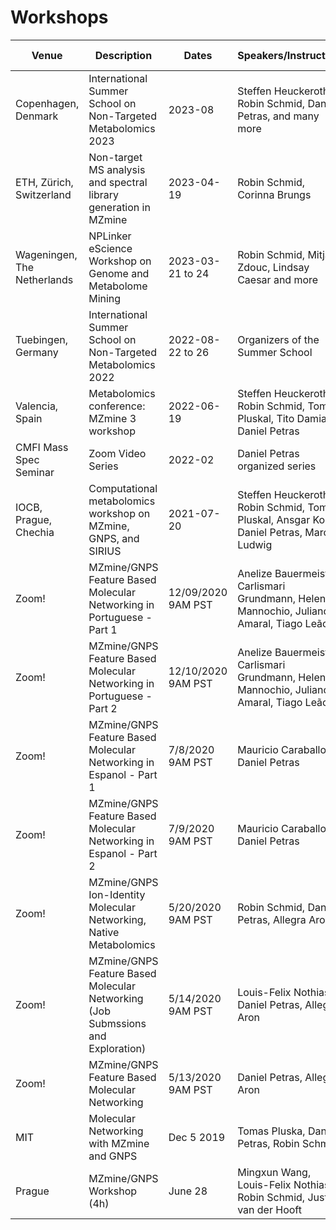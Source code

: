 # Workshops

| Venue        | Description          | Dates | Speakers/Instructors | Material | Estimated Attendance |
| ------------- |-------------| -----| -----| -----| ----- |
| Copenhagen, Denmark | International Summer School on Non-Targeted Metabolomics 2023 | 2023-08 | Steffen Heuckeroth, Robin Schmid, Daniel Petras, and many more | Soon |  |
| ETH, Zürich, Switzerland | Non-target MS analysis and spectral library generation in MZmine | 2023-04-19 | Robin Schmid, Corinna Brungs | Soon |  |
| Wageningen, The Netherlands | NPLinker eScience Workshop on Genome and Metabolome Mining | 2023-03-21 to 24 | Robin Schmid, Mitja Zdouc, Lindsay Caesar and more | Soon | 30+ |
| Tuebingen, Germany | International Summer School on Non-Targeted Metabolomics 2022 | 2022-08-22 to 26 | Organizers of the Summer School | [Video](https://www.youtube.com/watch?v=sX5hQQwMnJA&list=PL0JAF-4UFc8Nujp1ET-TwNdOGrBGsuZ7J) | 75+online |
| Valencia, Spain | Metabolomics conference: MZmine 3 workshop | 2022-06-19 | Steffen Heuckeroth, Robin Schmid, Tomas Pluskal, Tito Damiani, Daniel Petras |  | 100+ |
| CMFI Mass Spec Seminar | Zoom Video Series | 2022-02 | Daniel Petras organized series | [Video](https://www.youtube.com/watch?v=hk7WeXibReg&list=PL0JAF-4UFc8N8DxAIOoF2cMSKy-wC4WWG&index=8) | 20-100+ |
| IOCB, Prague, Chechia | Computational metabolomics workshop on MZmine, GNPS, and SIRIUS | 2021-07-20 | Steffen Heuckeroth, Robin Schmid, Tomas Pluskal, Ansgar Korf, Daniel Petras, Marcus Ludwig | [Twitter](https://twitter.com/mzmine_project/status/1417388265095770113?s=20) | 70 |
|Zoom! | MZmine/GNPS Feature Based Molecular Networking in Portuguese - Part 1 | 12/09/2020 9AM PST | Anelize Bauermeister, Carlismari Grundmann, Helena Mannochio, Juliano Amaral, Tiago Leão| [Material](https://docs.google.com/document/d/1LVGZiifVoKELANRFOGUtCl5ptjTXH6q_W5g0rZTnJi4/edit?usp=sharing)| 200 |
|Zoom! | MZmine/GNPS Feature Based Molecular Networking in Portuguese - Part 2 | 12/10/2020 9AM PST | Anelize Bauermeister, Carlismari Grundmann, Helena Mannochio, Juliano Amaral, Tiago Leão| [Material](https://docs.google.com/document/d/1rp5_xAiLWRhVRAfIt6a91gzhkxPs3IPEMWnp_NDMrOE/edit?usp=sharing)| 200 |
| Zoom! | MZmine/GNPS Feature Based Molecular Networking in Espanol - Part 1	| 7/8/2020 9AM PST | Mauricio Caraballo, Daniel Petras | [Material](https://docs.google.com/document/d/1raBdT8QuHntm-im7DjxB3epG7_D_JEAXNY-_AoFvaWc/edit?usp=sharing) [Video](https://www.youtube.com/watch?v=0xWMAwM8x3U&feature=youtu.be)| 40 |
| Zoom! | MZmine/GNPS Feature Based Molecular Networking in Espanol - Part 2| 7/9/2020 9AM PST | Mauricio Caraballo, Daniel Petras | [Material](https://docs.google.com/document/d/1wleocmsb1hoJrREujJFVjMH3wz4jH8MnpcMqbg1j5j0/edit?usp=sharing) [Video](https://www.youtube.com/watch?v=l90j5T8EQbw&feature=youtu.be)| 50 |
| Zoom! | MZmine/GNPS Ion-Identity Molecular Networking, Native Metabolomics	| 5/20/2020 9AM PST | Robin Schmid, Daniel Petras, Allegra Aron | [Material](https://docs.google.com/document/d/1Fasu3Gh0PsgW6-KW-FmKz-NgU6OLXrRHm_zAssVGZ-M/edit?usp=sharing) [Video](https://www.youtube.com/watch?v=tb7LxaeNvcw) | 65 |
| Zoom! | MZmine/GNPS Feature Based Molecular Networking (Job Submssions and Exploration) | 5/14/2020 9AM PST | Louis-Felix Nothias, Daniel Petras, Allegra Aron| [Material](https://docs.google.com/document/d/1cYtCUHgKQMyXyc7tSi8vXUcMkgnvd-p50b-fiLFZZfU/edit?usp=sharing) | 103 |
| Zoom! | MZmine/GNPS Feature Based Molecular Networking | 5/13/2020 9AM PST | Daniel Petras, Allegra Aron | [Material](https://docs.google.com/document/d/152tYylUf9Ka3J-avLzztlNBeWbg2xwBCC3orWyEw25c/edit?usp=sharing) [Video](https://www.youtube.com/watch?v=MwdJ6mVkdJY&feature=youtu.be)| 147 |
| MIT | Molecular Networking with MZmine and GNPS| Dec 5 2019 | Tomas Pluska, Daniel Petras, Robin Schmid | [Twitter](https://twitter.com/mzmine_project/status/1202999316790439937?s=20) | 30 |
| Prague | MZmine/GNPS Workshop (4h) | June 28| Mingxun Wang, Louis-Felix Nothias, Robin Schmid, Justin van der Hooft | TBA | 20 |